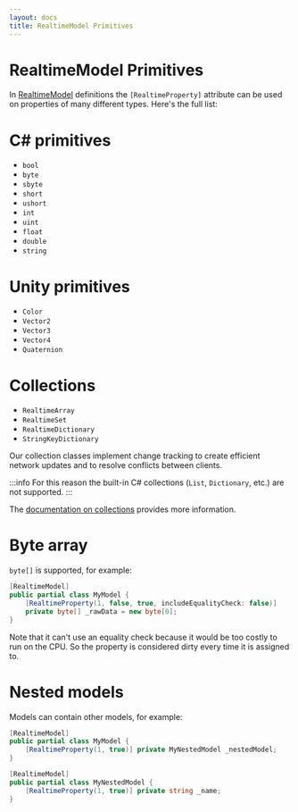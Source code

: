 ```yaml
---
layout: docs
title: RealtimeModel Primitives
---
```

# RealtimeModel Primitives

In [RealtimeModel](./realtimemodel.md) definitions the `[RealtimeProperty]` attribute can be used on properties of many different types. Here's the full list:

# C# primitives
* `bool`
* `byte`
* `sbyte`
* `short`
* `ushort`
* `int`
* `uint`
* `float`
* `double`
* `string`

# Unity primitives
* `Color`
* `Vector2`
* `Vector3`
* `Vector4`
* `Quaternion`

# Collections
* `RealtimeArray`
* `RealtimeSet`
* `RealtimeDictionary`
* `StringKeyDictionary`

Our collection classes implement change tracking to create efficient network updates and to resolve conflicts between clients.

:::info
For this reason the built-in C# collections (`List`, `Dictionary`, etc.) are not supported.
:::

The [documentation on collections](./collections.md) provides more information.

# Byte array
`byte[]` is supported, for example:
```csharp
[RealtimeModel]
public partial class MyModel {
    [RealtimeProperty(1, false, true, includeEqualityCheck: false)]
    private byte[] _rawData = new byte[0];
}
```

Note that it can't use an equality check because it would be too costly to run on the CPU. So the property is considered dirty every time it is assigned to.

# Nested models
Models can contain other models, for example:

```csharp
[RealtimeModel]
public partial class MyModel {
    [RealtimeProperty(1, true)] private MyNestedModel _nestedModel;
}

[RealtimeModel]
public partial class MyNestedModel {
    [RealtimeProperty(1, true)] private string _name;
}
```
